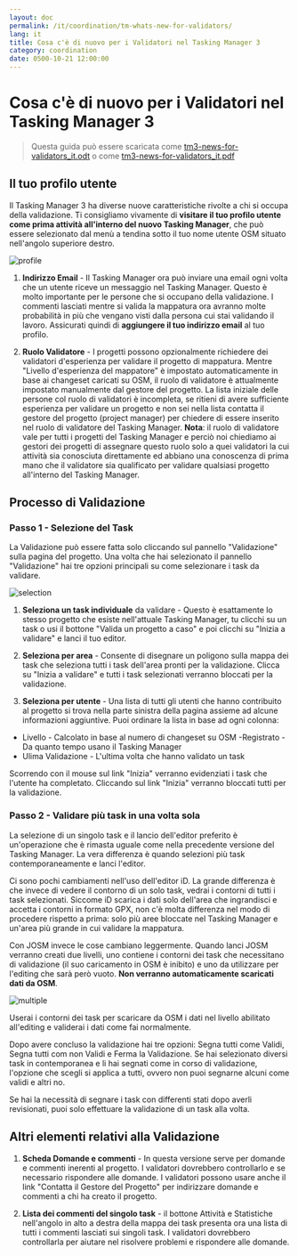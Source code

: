 ```yaml
---
layout: doc
permalink: /it/coordination/tm-whats-new-for-validators/
lang: it
title: Cosa c'è di nuovo per i Validatori nel Tasking Manager 3
category: coordination
date: 0500-10-21 12:00:00
---
```


# Cosa c'è di nuovo per i Validatori nel Tasking Manager 3

> Questa guida può essere scaricata come [tm3-news-for-validators_it.odt](/files/tm3-news-for-validators_it.odt) o come [tm3-news-for-validators_it.pdf](/files/tm3-news-for-validators_it.pdf)  

## Il tuo profilo utente

Il Tasking Manager 3 ha diverse nuove caratteristiche rivolte a chi si occupa della validazione. Ti consigliamo vivamente di **visitare il tuo profilo utente come prima attività all'interno del nuovo Tasking Manager**, che può essere selezionato dal menù a tendina sotto il tuo nome utente OSM situato nell'angolo superiore destro.

![profile][]

1. **Indirizzo Email** - Il Tasking Manager ora può inviare una email ogni volta che un utente riceve un messaggio nel Tasking Manager. Questo è molto importante per le persone che si occupano della validazione. I commenti lasciati mentre si valida la mappatura ora avranno molte probabilità in più che vengano visti dalla persona cui stai validando il lavoro. Assicurati quindi di **aggiungere il tuo indirizzo email** al tuo profilo.

2. **Ruolo Validatore** - I progetti possono opzionalmente richiedere dei validatori d'esperienza per validare il progetto di mappatura. Mentre "Livello d'esperienza del mappatore" è impostato automaticamente in base ai changeset caricati su OSM, il ruolo di validatore è attualmente impostato manualmente dal gestore del progetto. La lista iniziale delle persone col ruolo di validatori è incompleta, se ritieni di avere sufficiente esperienza per validare un progetto e non sei nella lista contatta il gestore del progetto (project manager) per chiedere di essere inserito nel ruolo di validatore del Tasking Manager. **Nota**: il ruolo di validatore vale per tutti i progetti del Tasking Manager e perciò noi chiediamo ai gestori dei progetti di assegnare questo ruolo solo a quei validatori la cui attività sia conosciuta direttamente ed abbiano una conoscenza di prima mano che il validatore sia qualificato per validare qualsiasi progetto all'interno del Tasking Manager.


## Processo di Validazione

### Passo 1 - Selezione del Task

La Validazione può essere fatta solo cliccando sul pannello "Validazione" sulla pagina del progetto. Una volta che hai selezionato il pannello "Validazione" hai tre opzioni principali su come selezionare i task da validare.

![selection][]

1. **Seleziona un task individuale** da validare - Questo è esattamente lo stesso progetto che esiste nell'attuale Tasking Manager, tu clicchi su un task o usi il bottone "Valida un progetto a caso" e poi clicchi su "Inizia a validare" e lanci il tuo editor.

2. **Seleziona per area** -  Consente di disegnare un poligono sulla mappa dei task che seleziona tutti i task dell'area pronti per la validazione. Clicca su "Inizia a validare" e tutti i task selezionati verranno bloccati per la validazione.

3. **Seleziona per utente** - Una lista di tutti gli utenti che hanno contribuito al progetto si trova nella parte sinistra della pagina assieme ad alcune informazioni aggiuntive. Puoi ordinare la lista in base ad ogni colonna:

- Livello - Calcolato in base al numero di changeset su OSM
-Registrato - Da quanto tempo usano il Tasking Manager
- Ulima Validazione - L'ultima volta che hanno validato un task

Scorrendo con il mouse sul link "Inizia" verranno evidenziati i task che l'utente ha completato. Cliccando sul link "Inizia" verranno bloccati tutti per la validazione.

### Passo 2 - Validare più task in una volta sola

La selezione di un singolo task e il lancio dell'editor preferito è un'operazione che è rimasta uguale come nella precedente versione del Tasking Manager. La vera differenza è quando selezioni più task contemporaneamente e lanci l'editor.

Ci sono pochi cambiamenti nell'uso dell'editor iD. La grande differenza è che invece di vedere il contorno di un solo task, vedrai i contorni di tutti i task selezionati. Siccome iD scarica i dati solo dell'area che ingrandisci e accetta i contorni in formato GPX, non c'è molta differenza nel modo di procedere rispetto a prima: solo più aree bloccate nel Tasking Manager e un'area più grande in cui validare la mappatura. 

Con JOSM invece le cose cambiano leggermente. Quando lanci JOSM verranno creati due livelli, uno contiene i contorni dei task che necessitano di validazione (il suo caricamento in OSM è inibito) e uno da utilizzare per l'editing che sarà però vuoto. **Non verranno automaticamente scaricati dati da OSM**.

![multiple][]

Userai i contorni dei task per scaricare da OSM i dati nel livello abilitato all'editing e validerai i dati come fai normalmente.

Dopo avere concluso la validazione hai tre opzioni: Segna tutti come Validi, Segna tutti com non Validi e Ferma la Validazione. Se hai selezionato diversi task in contemporanea e li hai segnati come in corso di validazione, l'opzione che scegli si applica a tutti, ovvero non puoi segnarne alcuni come validi e altri no.

Se hai la necessità di segnare i task con differenti stati dopo averli revisionati, puoi solo effettuare la validazione di un task alla volta.


## Altri elementi relativi alla Validazione

1. **Scheda Domande e commenti** - In questa versione serve per domande e commenti inerenti al progetto. I validatori dovrebbero controllarlo e se necessario rispondere alle domande. I validatori possono usare anche il link "Contatta il Gestore del Progetto" per indirizzare domande e commenti a chi ha creato il progetto.

2. **Lista dei commenti del singolo task** - il bottone Attività e Statistiche nell'angolo in alto a destra della mappa dei task presenta ora una lista di tutti i commenti lasciati sui singoli task. I validatori dovrebbero controllarla per aiutare nel risolvere problemi e rispondere alle domande.

[profile]: /images/coordination/tm3_wnv_profile.png
[selection]: /images/coordination/tm3_wnv_selection.png
[multiple]: /images/coordination/tm3_wnv_multiple.png
